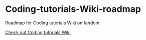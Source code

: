 # Coding-tutorials-Wiki-roadmap
Roadmap for Coding tutorials Wiki on fandom

[Check out Coding tutorials Wiki](https://coding-tutorials.fandom.com/wiki/Coding_tutorials_Wiki)
